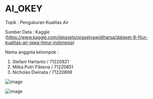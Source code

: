 # AI_OKEY
Topik : Pengukuran Kualitas Air

Sumber Data : Kaggle (https://www.kaggle.com/datasets/prasetyawidiharsa/dataset-8-fitur-kualitas-air-jawa-timur-indonesia)

Nama anggota kelompok :
1. Stefani Hartanto / 71220821
2. Milka Putri Fibiona / 71220851
3. Nicholas Dwinata / 71220869

![image](https://github.com/Nicholandn22/AI_OKEY/assets/117884361/297491cb-7e06-4fd7-987b-a4a6cfad13c1)


![image](https://github.com/Nicholandn22/AI_OKEY/assets/117884361/08721dff-fd3f-474a-8851-0fe288f6f87c)

